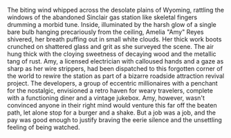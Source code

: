 The biting wind whipped across the desolate plains of Wyoming, rattling the windows of the abandoned Sinclair gas station like skeletal fingers drumming a morbid tune. Inside, illuminated by the harsh glow of a single bare bulb hanging precariously from the ceiling, Amelia "Amy" Reyes shivered, her breath puffing out in small white clouds.  Her thick work boots crunched on shattered glass and grit as she surveyed the scene.  The air hung thick with the cloying sweetness of decaying wood and the metallic tang of rust. Amy, a licensed electrician with calloused hands and a gaze as sharp as her wire strippers, had been dispatched to this forgotten corner of the world to rewire the station as part of a bizarre roadside attraction revival project.  The developers, a group of eccentric millionaires with a penchant for the nostalgic, envisioned a retro haven for weary travelers, complete with a functioning diner and a vintage jukebox.  Amy, however, wasn't convinced anyone in their right mind would venture this far off the beaten path, let alone stop for a burger and a shake.  But a job was a job, and the pay was good enough to justify braving the eerie silence and the unsettling feeling of being watched.
